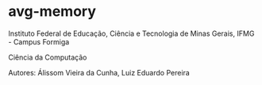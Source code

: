 # avg-memory

Instituto Federal de Educação, Ciência e Tecnologia de Minas Gerais, IFMG - Campus Formiga

Ciência da Computação


Autores: Álissom Vieira da Cunha, Luiz Eduardo Pereira
